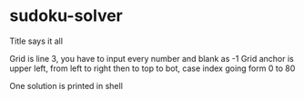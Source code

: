 # sudoku-solver
Title says it all

Grid is line 3, you have to input every number and blank as -1
Grid anchor is upper left, from left to right then to top to bot, case index going form 0 to 80

One solution is printed in shell
